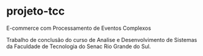 projeto-tcc
===========

E-commerce com Processamento de Eventos Complexos

Trabalho de conclusão do curso de Analise e Desenvolvimento de Sistemas da Faculdade de Tecnologia do Senac Rio Grande do Sul.
